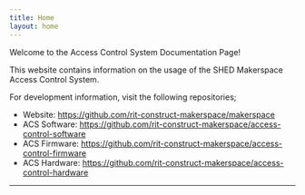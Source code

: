 ```yaml
---
title: Home
layout: home
---
```


Welcome to the Access Control System Documentation Page! 

This website contains information on the usage of the SHED Makerspace Access Control System.

For development information, visit the following repositories;
* Website: https://github.com/rit-construct-makerspace/makerspace
* ACS Software: https://github.com/rit-construct-makerspace/access-control-software
* ACS Firmware: https://github.com/rit-construct-makerspace/access-control-firmware
* ACS Hardware: https://github.com/rit-construct-makerspace/access-control-hardware

----

[^1]: [It can take up to 10 minutes for changes to your site to publish after you push the changes to GitHub](https://docs.github.com/en/pages/setting-up-a-github-pages-site-with-jekyll/creating-a-github-pages-site-with-jekyll#creating-your-site).

[Just the Docs]: https://just-the-docs.github.io/just-the-docs/
[GitHub Pages]: https://docs.github.com/en/pages
[README]: https://github.com/just-the-docs/just-the-docs-template/blob/main/README.md
[Jekyll]: https://jekyllrb.com
[GitHub Pages / Actions workflow]: https://github.blog/changelog/2022-07-27-github-pages-custom-github-actions-workflows-beta/
[use this template]: https://github.com/just-the-docs/just-the-docs-template/generate
